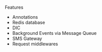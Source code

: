 Features

 - Annotations
 - Redis database
 - DIC
 - Background Events via Message Queue
 - SMS Gateway
 - Request middlewares